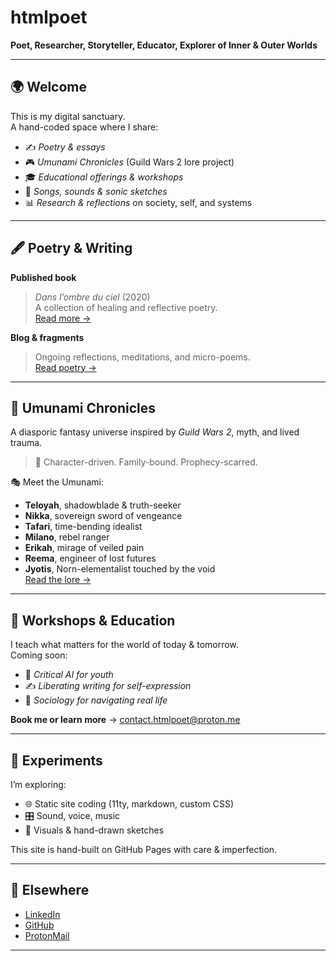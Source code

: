 # htmlpoet

**Poet, Researcher, Storyteller, Educator, Explorer of Inner & Outer Worlds**

---

## 🌍 Welcome

This is my digital sanctuary.  
A hand-coded space where I share:

- ✍️ *Poetry & essays*  
- 🎮 *Umunami Chronicles* (Guild Wars 2 lore project)  
- 🎓 *Educational offerings & workshops*  
- 🎵 *Songs, sounds & sonic sketches*  
- 📊 *Research & reflections* on society, self, and systems

---

## 🖋️ Poetry & Writing

**Published book**  
> _Dans l’ombre du ciel_ (2020)  
> A collection of healing and reflective poetry.  
[Read more →](#) <!-- Link to external site or PDF later -->

**Blog & fragments**  
> Ongoing reflections, meditations, and micro-poems.  
[Read poetry →](#)

---

## 🧬 Umunami Chronicles

A diasporic fantasy universe inspired by *Guild Wars 2*, myth, and lived trauma.  
> 📖 Character-driven. Family-bound. Prophecy-scarred.

🎭 Meet the Umunami:
- **Teloyah**, shadowblade & truth-seeker  
- **Nikka**, sovereign sword of vengeance  
- **Tafari**, time-bending idealist  
- **Milano**, rebel ranger  
- **Erikah**, mirage of veiled pain  
- **Reema**, engineer of lost futures  
- **Jyotis**, Norn-elementalist touched by the void  
[Read the lore →](#)

---

## 🧠 Workshops & Education

I teach what matters for the world of today & tomorrow.  
Coming soon:

- 🧠 _Critical AI for youth_  
- ✍️ _Liberating writing for self-expression_  
- 🧭 _Sociology for navigating real life_

**Book me or learn more** → [contact.htmlpoet@proton.me](mailto:juliendylan@proton.me)

---

## 🧪 Experiments

I’m exploring:
- 🌐 Static site coding (11ty, markdown, custom CSS)  
- 🎛️ Sound, voice, music  
- 🎨 Visuals & hand-drawn sketches

This site is hand-built on GitHub Pages with care & imperfection.

---

## 🔗 Elsewhere

- [LinkedIn](https://www.linkedin.com/in/yourname/)  
- [GitHub](https://github.com/htmlpoet)  
- [ProtonMail](mailto:contact.htmlpoet@proton.me)

---


<!--
**htmlpoet/htmlpoet** is a ✨ _special_ ✨ repository because its `README.md` (this file) appears on your GitHub profile.

Here are some ideas to get you started:

- 🔭 I’m currently working on ...
- 🌱 I’m currently learning ...
- 👯 I’m looking to collaborate on ...
- 🤔 I’m looking for help with ...
- 💬 Ask me about ...
- 📫 How to reach me: ...
- 😄 Pronouns: ...
- ⚡ Fun fact: ...
-->
